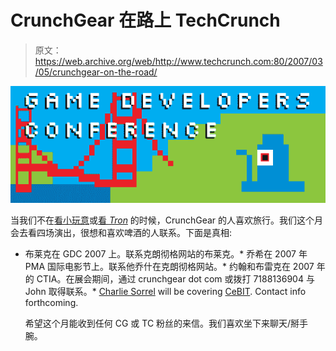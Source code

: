 # CrunchGear 在路上 TechCrunch

> 原文：<https://web.archive.org/web/http://www.techcrunch.com:80/2007/03/05/crunchgear-on-the-road/>

![](img/23252311e545226a27322f70124a00b4.png)

当我们不在[看小玩意](https://web.archive.org/web/20220929195032/http://crunchgear.com/2007/03/05/gadget-spotter-whodunnit-edition/)或[看 *Tron*](https://web.archive.org/web/20220929195032/http://crunchgear.com/2007/03/05/the-all-time-five-greatest-in-movie-video-games/) 的时候，CrunchGear 的人喜欢旅行。我们这个月会去看四场演出，很想和喜欢啤酒的人联系。下面是真相:

*   布莱克在 GDC 2007 上。联系克朗彻格网站的布莱克。*   乔希在 2007 年 PMA 国际电影节上。联系他乔什在克朗彻格网站。*   约翰和布雷克在 2007 年的 CTIA。在展会期间，通过 crunchgear dot com 或拨打 7188136904 与 John 取得联系。*   [Charlie Sorrel](https://web.archive.org/web/20220929195032/http://www.mistercharlie.co.uk/) will be covering [CeBIT](https://web.archive.org/web/20220929195032/http://crunchgear.com/category/cebit-2007/). Contact info forthcoming.

    希望这个月能收到任何 CG 或 TC 粉丝的来信。我们喜欢坐下来聊天/掰手腕。